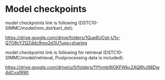# Model checkpoints

model checkpoints link is following (DSTC10-SIMMC/model/mm_dst/bart_dst):

https://drive.google.com/drive/folders/1Qup6UCpt-U1v-Q7O8cYZQZddc9mo2d3U?usp=sharing

model checkpoints link is following for retrieval (DSTC10-SIMMC/model/retrieval, Postprocessing data is included):

https://drive.google.com/drive/u/0/folders/1Yfymb9IGKFWkcZAQRhJ98Dw4dCya1R90

